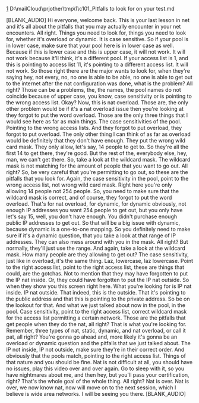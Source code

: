 [1](2)
D:\mailCloud\prjother\tmp\1\c101_Pitfalls to look for on your test.md  




[BLANK_AUDIO]
Hi everyone, welcome back.
This is your last lesson in net and it's all about the pitfalls that you may actually encounter in your net encounters.
All right.
Things you need to look for, things you need to look for,
whether it's overload or dynamic.
It is case sensitive.
So if your pool is in lower case,
make sure that your pool here is in lower case as well.
Because if this is lower case and this is upper case, it will not work.
It will not work because it'll think, it's a different pool.
If your access list is 1, and this is pointing to access list 11, it's pointing to a different access list.
It will not work.
So those right there are the major wants to look for, when they're saying hey,
not every, no, no one is able to be able,
no one is able to get out to the internet after the nat configuration was done, what is the problem?
All right?
Those can be a problems, the, the names,
the pool names do not coincide because of upper case, you know,
case sensitivity or is pointing to the wrong access list.
Okay?
Now, this is nat overload.
Those are, the only other problem would be if it's a nat overload issue then you're looking at they forgot to put the word overload.
Those are the only three things that I would see here as far as main things.
The case sensitivities of the pool.
Pointing to the wrong access lists.
And they forgot to put overload, they forgot to put overload.
The only other thing I can think of as far as overload would be definitely that they don't have enough.
They put the wrong wild card mask.
They only allow, let's say, 14 people to get to.
So they're all the first 14 to get there,
they're good.
But the rest of the, everybody else, hey,
man, we can't get there.
So, take a look at the wildcard mask.
The wildcard mask is not matching for the amount of people that you want to go out.
All right?
So, be very careful that you're permitting to go out, so these are the pitfalls that you look for.
Again, the case sensitivity in the pool,
point to the wrong access list, not wrong wild card mask.
Right here you're only allowing 14 people not 254 people.
So, you need to make sure that the wildcard mask is correct, and of course,
they forgot to put the word overload.
That's for nat overload, for dynamic, for dynamic obviously,
not enough IP addresses you want 254
people to get out,
but you only have let's say 15, well, you don't have enough.
You didn't purchase enough public IP addresses to get out.
So that will be a big issue with dynamic,
because dynamic is a one-to-one mapping.
So you definitely need to make sure if it's a dynamic question,
that you take a look at that range of IP addresses.
They can also mess around with you in the mask.
All right?
But normally, they'll just use the range.
And again, take a look at the wildcard mask.
How many people are they allowing to get out?
The case sensitivity, just like in overload, it's the same thing.
Laz, lowercase, laz lowercase.
Point to the right access list,
point to the right access list, these are things that could, are the gotchas.
Not to mention that they may have forgotten to put the IP nat inside.
Or, they could have forgotten to put the IP nat outside.
So when they show you this screen right here.
What you're looking for is IP nat inside.
IP nat outside.
That indeed, this is the outside.
That it's pointing to the public address and that this is pointing to the private address.
So be on the lookout for that.
And what we just talked about now in the pool, in the pool.
Case sensitivity, point to the right access list, correct wildcard mask for the access list permitting a certain network.
Those are the pitfalls that get people when they do the nat, all right?
That is what you're looking for.
Remember, three types of nat, static,
dynamic,
and nat overload, or call it pat, all right?
You're gonna go ahead and, more likely it's gonna be an overload or dynamic question and the pitfalls that we just talked about.
The IP not inside, IP not outside, make sure they're in their correct order.
And obviously that the pools match,
pointing to the right access list.
Things of that nature and you should be fine.
Nat is not difficult at all, you should have no issues,
play this video over and over again.
Go to sleep with it, so you have nightmares about me,
and then hey, but you'll pass your certification, right?
That's the whole goal of the whole thing.
All right?
Nat is over.
Nat is over, we now know nat, now will move on to the next session,
which I believe is wide area networks.
I will be seeing you there.
[BLANK_AUDIO]